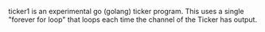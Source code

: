 ticker1 is an experimental go (golang) ticker program. This uses a single "forever for loop" that loops each time the channel of the Ticker has output.
